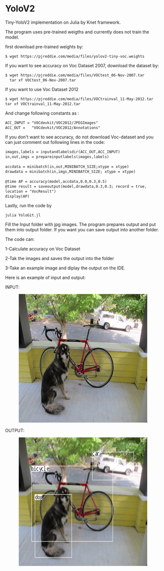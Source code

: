 # YoloV2
Tiny-YoloV2 implementation on Julia by Knet framework.

The program uses pre-trained weigths and currently does not train the model.

first download pre-trained weights by:
```
$ wget https://pjreddie.com/media/files/yolov2-tiny-voc.weights
```
If you want to see accuracy on Voc Dataset 2007, download the dataset by:
```
$ wget https://pjreddie.com/media/files/VOCtest_06-Nov-2007.tar
  tar xf VOCtest_06-Nov-2007.tar
```
If you want to use Voc Dataset 2012
```
$ wget https://pjreddie.com/media/files/VOCtrainval_11-May-2012.tar
tar xf VOCtrainval_11-May-2012.tar
```
And change following constants as :
```
ACC_INPUT = "VOCdevkit/VOC2012/JPEGImages"
ACC_OUT =   "VOCdevkit/VOC2012/Annotations"
```

If you don't want to see accuracy, do not download Voc-dataset and you can just comment out following lines in the code:
```
images,labels = inputandlabelsdir(ACC_OUT,ACC_INPUT)
in,out,imgs = prepareinputlabels(images,labels)

accdata = minibatch(in,out,MINIBATCH_SIZE;xtype = xtype)
drawdata = minibatch(in,imgs,MINIBATCH_SIZE; xtype = xtype)

@time AP = accuracy(model,accdata,0.0,0.3,0.5)
@time result = saveoutput(model,drawdata,0.3,0.3; record = true, location = "VocResult")
display(AP)
```
Lastly, run the code by
```
julia YoloGit.jl
```

Fill the Input folder with jpg images. The program prepares output and put them into output folder. If you want you can save output into another folder.

The code can:

1-Calculate accuracy on Voc Dataset

2-Tak the images and saves the output into the folder

3-Take an example image and diplay the output on the IDE.

Here is an example of input and output:

INPUT:
<p align="center">
  <img src="dog.jpg" width="416" height="416">
</p> 

OUTPUT:
<p align="center">
  <img src="dogout.png" width="416" height="416">
</p> 

